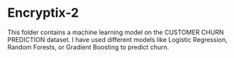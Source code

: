 # Encryptix-2
This folder contains a machine learning model on the CUSTOMER CHURN PREDICTION dataset. I have used different models like Logistic Regression, Random Forests, or Gradient Boosting to predict churn.
